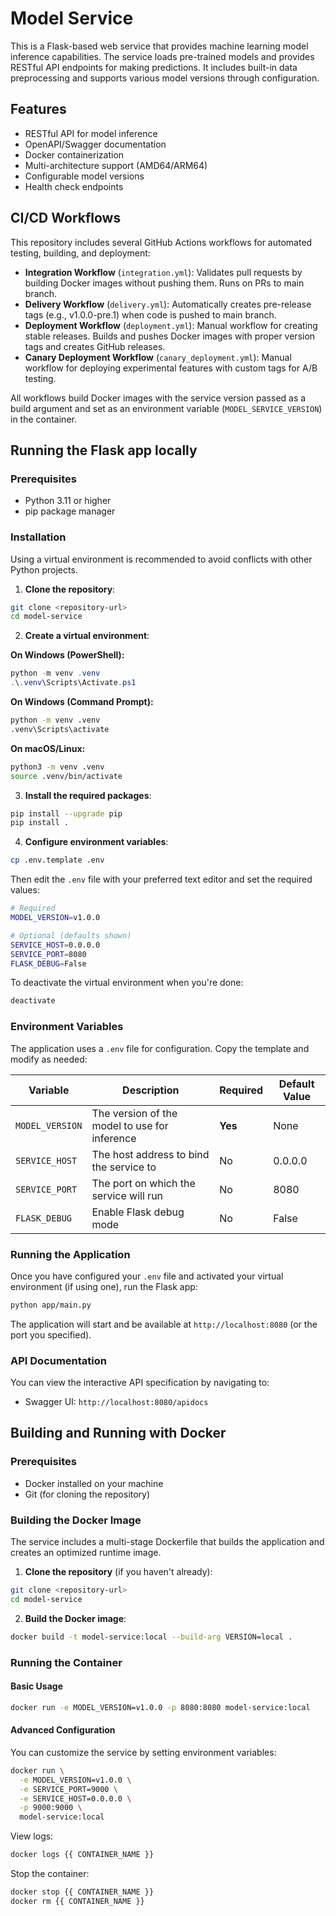 # Model Service

This is a Flask-based web service that provides machine learning model inference capabilities. The service loads pre-trained models and provides RESTful API endpoints for making predictions. It includes built-in data preprocessing and supports various model versions through configuration.

## Features

- RESTful API for model inference
- OpenAPI/Swagger documentation
- Docker containerization
- Multi-architecture support (AMD64/ARM64)
- Configurable model versions
- Health check endpoints

## CI/CD Workflows

This repository includes several GitHub Actions workflows for automated testing, building, and deployment:

- **Integration Workflow** (`integration.yml`): Validates pull requests by building Docker images without pushing them. Runs on PRs to main branch.
- **Delivery Workflow** (`delivery.yml`): Automatically creates pre-release tags (e.g., v1.0.0-pre.1) when code is pushed to main branch.
- **Deployment Workflow** (`deployment.yml`): Manual workflow for creating stable releases. Builds and pushes Docker images with proper version tags and creates GitHub releases.
- **Canary Deployment Workflow** (`canary_deployment.yml`): Manual workflow for deploying experimental features with custom tags for A/B testing.

All workflows build Docker images with the service version passed as a build argument and set as an environment variable (`MODEL_SERVICE_VERSION`) in the container.

## Running the Flask app locally

### Prerequisites

- Python 3.11 or higher
- pip package manager

### Installation

Using a virtual environment is recommended to avoid conflicts with other Python projects.

1. **Clone the repository**:
```bash
git clone <repository-url>
cd model-service
```

2. **Create a virtual environment**:

**On Windows (PowerShell):**
```powershell
python -m venv .venv
.\.venv\Scripts\Activate.ps1
```

**On Windows (Command Prompt):**
```cmd
python -m venv .venv
.venv\Scripts\activate
```

**On macOS/Linux:**
```bash
python3 -m venv .venv
source .venv/bin/activate
```

3. **Install the required packages**:
```bash
pip install --upgrade pip
pip install .
```

4. **Configure environment variables**:
```bash
cp .env.template .env
```

Then edit the `.env` file with your preferred text editor and set the required values:

```bash
# Required
MODEL_VERSION=v1.0.0

# Optional (defaults shown)
SERVICE_HOST=0.0.0.0
SERVICE_PORT=8080
FLASK_DEBUG=False
```

To deactivate the virtual environment when you're done:
```bash
deactivate
```

### Environment Variables

The application uses a `.env` file for configuration. Copy the template and modify as needed:

| Variable        | Description                                   | Required | Default Value |
| --------------- | --------------------------------------------- | -------- | ------------- |
| `MODEL_VERSION` | The version of the model to use for inference | **Yes**  | None          |
| `SERVICE_HOST`  | The host address to bind the service to       | No       | 0.0.0.0       |
| `SERVICE_PORT`  | The port on which the service will run        | No       | 8080          |
| `FLASK_DEBUG`   | Enable Flask debug mode                       | No       | False         |

### Running the Application

Once you have configured your `.env` file and activated your virtual environment (if using one), run the Flask app:

```bash
python app/main.py
```

The application will start and be available at `http://localhost:8080` (or the port you specified).

### API Documentation

You can view the interactive API specification by navigating to:
- Swagger UI: `http://localhost:8080/apidocs`


## Building and Running with Docker

### Prerequisites

- Docker installed on your machine
- Git (for cloning the repository)

### Building the Docker Image

The service includes a multi-stage Dockerfile that builds the application and creates an optimized runtime image.

1. **Clone the repository** (if you haven't already):
```bash
git clone <repository-url>
cd model-service
```

2. **Build the Docker image**:
```bash
docker build -t model-service:local --build-arg VERSION=local .
```

### Running the Container

#### Basic Usage
```bash
docker run -e MODEL_VERSION=v1.0.0 -p 8080:8080 model-service:local
```

#### Advanced Configuration
You can customize the service by setting environment variables:

```bash
docker run \
  -e MODEL_VERSION=v1.0.0 \
  -e SERVICE_PORT=9000 \
  -e SERVICE_HOST=0.0.0.0 \
  -p 9000:9000 \
  model-service:local
```

View logs:
```bash
docker logs {{ CONTAINER_NAME }}
```

Stop the container:
```bash
docker stop {{ CONTAINER_NAME }}
docker rm {{ CONTAINER_NAME }}
```

